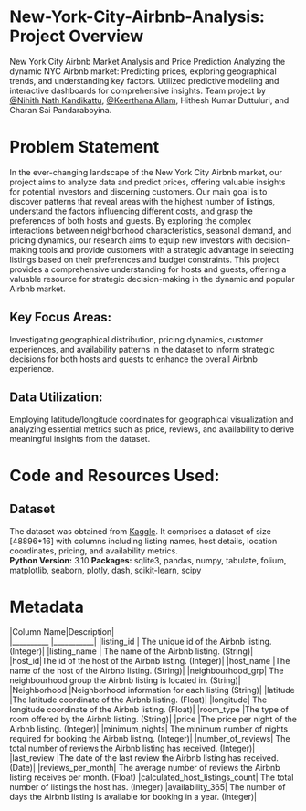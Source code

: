# New-York-City-Airbnb-Analysis: Project Overview
New York City Airbnb Market Analysis and Price Prediction
Analyzing the dynamic NYC Airbnb market: Predicting prices, exploring geographical trends, and understanding key factors. Utilized predictive modeling and interactive dashboards for comprehensive insights. Team project by [@Nihith Nath Kandikattu](https://github.com/nihith-nath), [@Keerthana Allam](https://github.com/Keerthana-Allam), Hithesh Kumar Duttuluri, and Charan Sai Pandaraboyina.

# Problem Statement   

In the ever-changing landscape of the New York City Airbnb market, our project aims to analyze data and predict prices, offering valuable insights for potential investors and discerning customers. Our main goal is to discover patterns that reveal areas with the highest number of listings, understand the factors influencing different costs, and grasp the preferences of both hosts and guests. By exploring the complex interactions between neighborhood characteristics, seasonal demand, and pricing dynamics, our research aims to equip new investors with decision-making tools and provide customers with a strategic advantage in selecting listings based on their preferences and budget constraints. This project provides a comprehensive understanding for hosts and guests, offering a valuable resource for strategic decision-making in the dynamic and popular Airbnb market.   

## Key  Focus  Areas:   
Investigating geographical distribution, pricing  dynamics, customer experiences, and  availability patterns in the dataset to inform strategic decisions for both hosts and guests to enhance the overall Airbnb experience.  

## Data Utilization:   
Employing latitude/longitude coordinates for geographical visualization and analyzing essential metrics such as price, reviews, and availability to derive meaningful insights from the dataset.  

# Code and Resources Used:   
## Dataset   
The dataset was obtained from [Kaggle](https://www.kaggle.com/datasets/thedevastator/airbnbs-nyc-overview). It comprises a dataset of size [48896*16] with columns including listing names, host details, location coordinates, pricing, and availability metrics.   
**Python Version:** 3.10
**Packages:** sqlite3, pandas, numpy, tabulate, folium, matplotlib, seaborn, plotly, dash, scikit-learn, scipy

# Metadata   

|Column Name|Description|   
|__________ |___________|
|listing_id	| The unique id of the Airbnb listing. (Integer)|
|listing_name	| The name of the Airbnb listing. (String)|
|host_id|The id of the host of the Airbnb listing. (Integer)|
|host_name	|The name of the host of the Airbnb listing. (String)|
|neighbourhood_grp|	The neighbourhood group the Airbnb listing is located in. (String)|
|Neighborhood	|Neighborhood information for each listing (String)|
|latitude	|The latitude coordinate of the Airbnb listing. (Float)|
|longitude|	The longitude coordinate of the Airbnb listing. (Float)|
|room_type	|The type of room offered by the Airbnb listing. (String)|
|price	|The price per night of the Airbnb listing. (Integer)|
|minimum_nights|	The minimum number of nights required for booking the Airbnb listing. (Integer)|
|number_of_reviews|	The total number of reviews the Airbnb listing has received. (Integer)|
|last_review	|The date of the last review the Airbnb listing has received. (Date)|
|reviews_per_month|	The average number of reviews the Airbnb listing receives per month. (Float)
|calculated_host_listings_count|	The total number of listings the host has. (Integer)
|availability_365|	The number of days the Airbnb listing is available for booking in a year. (Integer)|




